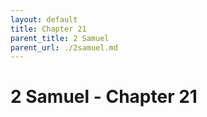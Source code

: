 ```yaml
---
layout: default
title: Chapter 21
parent_title: 2 Samuel
parent_url: ./2samuel.md
---
```


# 2 Samuel - Chapter 21
